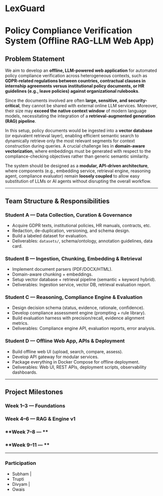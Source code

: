 # LexGuard
# Policy Compliance Verification System (Offline RAG-LLM Web App)

## Problem Statement

We aim to develop an **offline, LLM-powered web application** for automated policy compliance verification across heterogeneous contexts, such as **GDPR-related regulations between countries, contractual clauses in internship agreements versus institutional policy documents, or HR guidelines (e.g., leave policies) against organizational rulebooks**.  

Since the documents involved are often **large, sensitive, and security-critical**, they cannot be shared with external online LLM services. Moreover, their size may **exceed the native context window** of modern language models, necessitating the integration of a **retrieval-augmented generation (RAG) pipeline**.  

In this setup, policy documents would be ingested into a **vector database** (or equivalent retrieval layer), enabling efficient semantic search to dynamically retrieve only the most relevant segments for context construction during queries. A crucial challenge lies in **domain-aware vectorization**, where embeddings must be generated with respect to the compliance-checking objectives rather than generic semantic similarity.  

The system should be designed as a **modular, API-driven architecture**, where components (e.g., embedding service, retrieval engine, reasoning agent, compliance evaluator) remain **loosely coupled** to allow easy substitution of LLMs or AI agents without disrupting the overall workflow.

---

## Team Structure & Responsibilities

### **Student A — Data Collection, Curation & Governance**
- Acquire GDPR texts, institutional policies, HR manuals, contracts, etc.
- Redaction, de-duplication, versioning, and schema design.
- Build a labeled dataset for evaluation.
- Deliverables: `datasets/`, schema/ontology, annotation guidelines, data card.

### **Student B — Ingestion, Chunking, Embedding & Retrieval**
- Implement document parsers (PDF/DOCX/HTML).
- Domain-aware chunking + embeddings.
- Setup vector database + retrieval pipeline (semantic + keyword hybrid).
- Deliverables: Ingestion service, vector DB, retrieval evaluation report.

### **Student C — Reasoning, Compliance Engine & Evaluation**
- Design decision schema (status, evidence, rationale, confidence).
- Develop compliance assessment engine (prompting + rule library).
- Build evaluation harness with precision/recall, evidence alignment metrics.
- Deliverables: Compliance engine API, evaluation reports, error analysis.

### **Student D — Offline Web App, APIs & Deployment**
- Build offline web UI (upload, search, compare, assess).
- Develop API gateway for modular services.
- Package everything in Docker Compose for offline deployment.
- Deliverables: Web UI, REST APIs, deployment scripts, observability dashboards.

---
## Project Milestones

### **Week 1–3 — Foundations**


### **Week 4–6 — RAG & Engine v1**


### **Week 7–8 — **


### **Week 9–11 — **


---
### Participation

- Subham  | 
- Trupti  
- Divyam  | 
- Owais   
